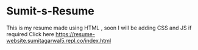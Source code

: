 # Sumit-s-Resume
This is my resume made using HTML , soon I will be adding CSS and JS if required
Click here https://resume-website.sumitagarwal5.repl.co/index.html
